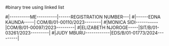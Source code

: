 #binary tree using linked list

#|----------ME----------|------REGISTRATION NUMBER---|
#|------EDNA KAUNDA-----| COM/B/01-00110/2023--------|
#|MONICA SIDI-----------|COM/B/01-00097/2023---------|
#|ELIZABETH NJOROGE-----|SIT/B/01-03261/2023---------|
#|JUDY MBURU------------|EDS/B/01-01773/2024---------|